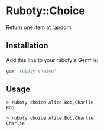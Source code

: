# Ruboty::Choice

Return one item at random.

## Installation

Add this line to your ruboty's Gemfile:

```ruby
gem 'ruboty-choice'
```

## Usage

```
> ruboty choice Alice,Bob,Charlie
Bob

> ruboty choice Alice,Bob,Charlie
Charlie
```

